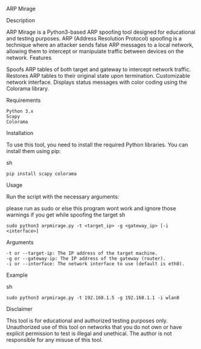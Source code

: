 
ARP Mirage

Description

ARP Mirage is a Python3-based ARP spoofing tool designed for educational and testing purposes. ARP (Address Resolution Protocol) spoofing is a technique where an attacker sends false ARP messages to a local network, allowing them to intercept or manipulate traffic between devices on the network.
Features

Spoofs ARP tables of both target and gateway to intercept network traffic.
Restores ARP tables to their original state upon termination.
Customizable network interface.
Displays status messages with color coding using the Colorama library.

Requirements

    Python 3.x
    Scapy
    Colorama

Installation

To use this tool, you need to install the required Python libraries. You can install them using pip:

sh

    pip install scapy colorama

Usage

Run the script with the necessary arguments:

please run as sudo or else this program wont work and ignore those warnings if you get while spoofing the target
sh

    sudo python3 arpmirage.py -t <target_ip> -g <gateway_ip> [-i <interface>]

Arguments

    -t or --target-ip: The IP address of the target machine.
    -g or --gateway-ip: The IP address of the gateway (router).
    -i or --interface: The network interface to use (default is eth0).

Example

sh

    sudo python3 arpmirage.py -t 192.168.1.5 -g 192.168.1.1 -i wlan0

Disclaimer

This tool is for educational and authorized testing purposes only. Unauthorized use of this tool on networks that you do not own or have explicit permission to test is illegal and unethical. The author is not responsible for any misuse of this tool.
